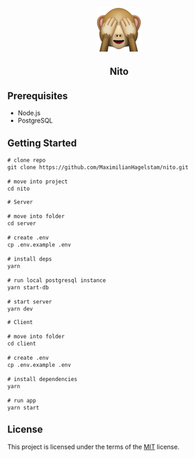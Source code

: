 <p align="center">
  <img src="logo.png"/>
</p>

<h2 align="center">Nito</h2>

## Prerequisites

- Node.js
- PostgreSQL

## Getting Started

```
# clone repo
git clone https://github.com/MaximilianHagelstam/nito.git

# move into project
cd nito
```

```
# Server

# move into folder
cd server

# create .env
cp .env.example .env

# install deps
yarn

# run local postgresql instance
yarn start-db

# start server
yarn dev
```

```
# Client

# move into folder
cd client

# create .env
cp .env.example .env

# install dependencies
yarn

# run app
yarn start
```

## License

This project is licensed under the terms of the [MIT](https://choosealicense.com/licenses/mit/) license.
